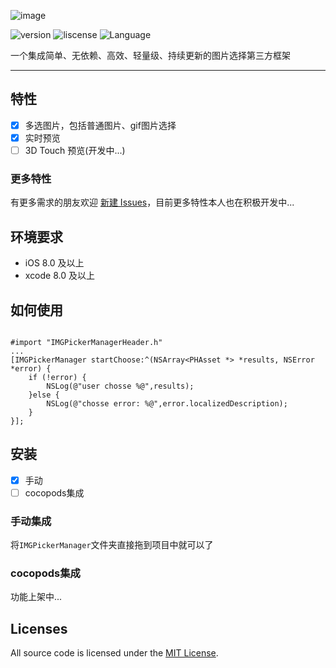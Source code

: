 ![image](https://github.com/TongFangyuan/IMGPickerManager/blob/master/IMGPickerManager.png)

![version](https://img.shields.io/badge/version-v0.1.0-green.svg)
![liscense](https://img.shields.io/badge/license-MIT-lightgrey.svg)
![Language](https://img.shields.io/badge/Language-%20Objective%20C%20-blue.svg)

一个集成简单、无依赖、高效、轻量级、持续更新的图片选择第三方框架

----------------------------------------

特性
-----

- [x] 多选图片，包括普通图片、gif图片选择
- [x] 实时预览
- [ ] 3D Touch 预览(开发中...)

### 更多特性

有更多需求的朋友欢迎 [新建 Issues](https://github.com/TongFangyuan/IMGPickerManager/issues/new)，目前更多特性本人也在积极开发中...


环境要求
----

- iOS 8.0 及以上
- xcode 8.0 及以上

如何使用
----

```

#import "IMGPickerManagerHeader.h"
...
[IMGPickerManager startChoose:^(NSArray<PHAsset *> *results, NSError *error) {
    if (!error) {
        NSLog(@"user chosse %@",results);
    }else {
        NSLog(@"chosse error: %@",error.localizedDescription);
    }
}];

```

安装
----

- [x] 手动
- [ ] cocopods集成

### 手动集成
将`IMGPickerManager`文件夹直接拖到项目中就可以了

### cocopods集成
功能上架中...


Licenses
----
All source code is licensed under the [MIT License](https://github.com/TongFangyuan/IMGPickerManager/blob/master/LICENSE).

